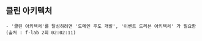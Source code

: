 ## 클린 아키텍처 

```
- '클린 아키텍처'를 달성하려면 '도메인 주도 개발', '이벤트 드리븐 아키텍처' 가 필요함 (출처 : f-lab 2회 02:02:11)
```

